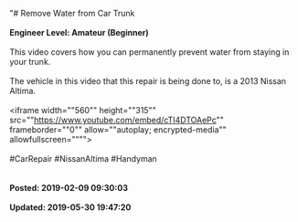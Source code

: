 "# Remove Water from Car Trunk<br /><br />**Engineer Level: Amateur (Beginner)** <br /><br /> This video covers how you can permanently prevent water from staying in your trunk.<br /> <br /> The vehicle in this video that this repair is being done to, is a 2013 Nissan Altima.<br /> <br /> <iframe width=""560"" height=""315"" src=""https://www.youtube.com/embed/cTI4DTOAePc"" frameborder=""0"" allow=""autoplay; encrypted-media"" allowfullscreen=""""></iframe><br /> <br /> #CarRepair #NissanAltima #Handyman<br /><br /><br />**Posted: 2019-02-09 09:30:03** <br /><br />**Updated: 2019-05-30 19:47:20** <br /><br />
